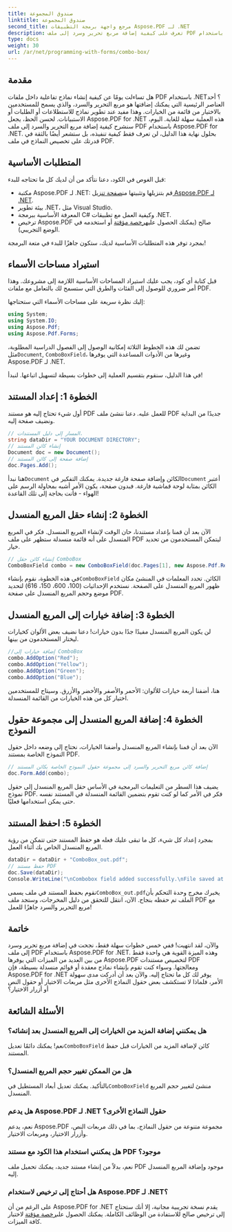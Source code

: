 ```yaml
---
title: صندوق المجموعة
linktitle: صندوق المجموعة
second_title: مرجع واجهة برمجة التطبيقات Aspose.PDF لـ .NET
description: تعرف على كيفية إضافة مربع تحرير وسرد إلى ملف PDF باستخدام Aspose.PDF for .NET. اتبع دليلنا خطوة بخطوة لإنشاء نماذج PDF تفاعلية بسهولة.
type: docs
weight: 30
url: /ar/net/programming-with-forms/combo-box/
---
```

## مقدمة

هل تساءلت يومًا عن كيفية إنشاء نماذج تفاعلية داخل ملفات PDF باستخدام .NET؟ أحد العناصر الرئيسية التي يمكنك إضافتها هو مربع التحرير والسرد، والذي يسمح للمستخدمين بالاختيار من قائمة من الخيارات. وهذا مفيد عند تطوير نماذج للاستطلاعات أو الطلبات أو الاستبيانات. لحسن الحظ، يجعل Aspose.PDF for .NET هذه العملية سهلة للغاية. اليوم، سنشرح كيفية إضافة مربع التحرير والسرد إلى ملف PDF باستخدام Aspose.PDF for .NET. بحلول نهاية هذا الدليل، لن تعرف فقط كيفية تنفيذه، بل ستشعر أيضًا بالثقة في قدرتك على تخصيص النماذج في ملف PDF.

## المتطلبات الأساسية

قبل الغوص في الكود، دعنا نتأكد من أن لديك كل ما تحتاجه للبدء:

- مكتبة Aspose.PDF لـ .NET: قم بتنزيلها وتثبيتها من[صفحة تنزيل Aspose.PDF لـ .NET](https://releases.aspose.com/pdf/net/).
- بيئة تطوير .NET، مثل Visual Studio.
- المعرفة الأساسية ببرمجة C# وكيفية العمل مع تطبيقات .NET.
-  ترخيص Aspose.PDF صالح (يمكنك الحصول عليه[رخصة مؤقتة](https://purchase.aspose.com/temporary-license/) أو استخدمه في الوضع التجريبي).

بمجرد توفر هذه المتطلبات الأساسية لديك، ستكون جاهزًا للبدء في متعة البرمجة!

## استيراد مساحات الأسماء

قبل كتابة أي كود، يجب عليك استيراد المساحات الأساسية اللازمة إلى مشروعك. وهذا أمر ضروري للوصول إلى الفئات والطرق التي ستسمح لك بالتعامل مع ملفات PDF.

إليك نظرة سريعة على مساحات الأسماء التي ستحتاجها:

```csharp
using System;
using System.IO;
using Aspose.Pdf;
using Aspose.Pdf.Forms;
```

 تضمن لك هذه الخطوط الثلاثة إمكانية الوصول إلى الفصول الدراسية المطلوبة، مثل`Document`, `ComboBoxField`، وغيرها من الأدوات المساعدة التي يوفرها Aspose.PDF لـ .NET.

في هذا الدليل، سنقوم بتقسيم العملية إلى خطوات بسيطة لتسهيل اتباعها. لنبدأ!

## الخطوة 1: إعداد المستند

أول شيء تحتاج إليه هو مستند PDF للعمل عليه. دعنا ننشئ ملف PDF جديدًا من البداية ونضيف صفحة إليه.

```csharp
// المسار إلى دليل المستندات.
string dataDir = "YOUR DOCUMENT DIRECTORY";
// إنشاء كائن المستند
Document doc = new Document();
// إضافة صفحة إلى كائن المستند
doc.Pages.Add();
```

 هنا نبدأ`Document` الكائن وإضافة صفحة فارغة جديدة. يمكنك التفكير في`Document` أعتبر الكائن بمثابة لوحة قماشية فارغة. فبدون صفحة، يكون الأمر أشبه بمحاولة الرسم على الهواء - فأنت بحاجة إلى تلك القاعدة!

## الخطوة 2: إنشاء حقل المربع المنسدل

الآن بعد أن قمنا بإعداد مستندنا، حان الوقت لإنشاء المربع المنسدل. فكر في المربع المنسدل على أنه قائمة منسدلة ستظهر على ملف PDF ليتمكن المستخدمون من تحديد خيار.

```csharp
// إنشاء كائن حقل ComboBox
ComboBoxField combo = new ComboBoxField(doc.Pages[1], new Aspose.Pdf.Rectangle(100, 600, 150, 616));
```

 في هذه الخطوة، نقوم بإنشاء`ComboBoxField` الكائن. تحدد المعلمات في المنشئ مكان ظهور المربع المنسدل على الصفحة. نستخدم الإحداثيات (100، 600، 150، 616) لتحديد موضع وحجم المربع المنسدل على صفحة PDF.

## الخطوة 3: إضافة خيارات إلى المربع المنسدل

لن يكون المربع المنسدل مفيدًا جدًا بدون خيارات! دعنا نضيف بعض الألوان كخيارات ليختار المستخدمون من بينها.

```csharp
//إضافة خيارات إلى ComboBox
combo.AddOption("Red");
combo.AddOption("Yellow");
combo.AddOption("Green");
combo.AddOption("Blue");
```

هنا، أضفنا أربعة خيارات للألوان: الأحمر والأصفر والأخضر والأزرق. وسيتاح للمستخدمين اختيار كل من هذه الخيارات من القائمة المنسدلة.

## الخطوة 4: إضافة المربع المنسدل إلى مجموعة حقول النموذج

الآن بعد أن قمنا بإنشاء المربع المنسدل وأضفنا الخيارات، نحتاج إلى وضعه داخل حقول النموذج الخاصة بمستند PDF.

```csharp
// إضافة كائن مربع التحرير والسرد إلى مجموعة حقول النموذج الخاصة بكائن المستند
doc.Form.Add(combo);
```

يضيف هذا السطر من التعليمات البرمجية في الأساس حقل المربع المنسدل إلى حقول نموذج PDF. فكر في الأمر كما لو كنت تقوم بتضمين القائمة المنسدلة في المستند نفسه حتى يمكن استخدامها فعليًا.

## الخطوة 5: احفظ المستند

بمجرد إعداد كل شيء، كل ما تبقى عليك فعله هو حفظ المستند حتى تتمكن من رؤية المربع المنسدل الخاص بك أثناء العمل.

```csharp
dataDir = dataDir + "ComboBox_out.pdf";
// حفظ مستند PDF
doc.Save(dataDir);
Console.WriteLine("\nCombobox field added successfully.\nFile saved at " + dataDir);
```

 نقوم بحفظ المستند في ملف يسمى`ComboBox_out.pdf`يخبرك مخرج وحدة التحكم بأن الملف تم حفظه بنجاح. الآن، انتقل للتحقق من دليل المخرجات، وستجد ملف PDF مع مربع التحرير والسرد جاهزًا للعمل!

## خاتمة

والآن، لقد انتهيت! ففي خمس خطوات سهلة فقط، نجحت في إضافة مربع تحرير وسرد إلى ملف PDF باستخدام Aspose.PDF for .NET. وهذه الميزة القوية هي واحدة فقط من بين العديد من الميزات التي يوفرها Aspose.PDF لتخصيص مستندات PDF ومعالجتها. وسواء كنت تقوم بإنشاء نماذج معقدة أو قوائم منسدلة بسيطة، فإن Aspose.PDF for .NET يوفر لك كل ما تحتاج إليه. والآن بعد أن أدركت مدى سهولة الأمر، فلماذا لا تستكشف بعض حقول النماذج الأخرى مثل مربعات الاختيار أو حقول النص أو أزرار الاختيار؟

## الأسئلة الشائعة

### هل يمكنني إضافة المزيد من الخيارات إلى المربع المنسدل بعد إنشائه؟
 نعم! يمكنك دائمًا تعديل`ComboBoxField` كائن لإضافة المزيد من الخيارات قبل حفظ المستند.

### هل من الممكن تغيير حجم المربع المنسدل؟
 بالتأكيد. يمكنك تعديل أبعاد المستطيل في`ComboBoxField` منشئ لتغيير حجم المربع المنسدل.

### هل يدعم Aspose.PDF لـ .NET حقول النماذج الأخرى؟
نعم، يدعم Aspose.PDF مجموعة متنوعة من حقول النماذج، بما في ذلك مربعات النص، وأزرار الاختيار، ومربعات الاختيار.

### هل يمكنني استخدام هذا الكود مع مستند PDF موجود؟
نعم، بدلاً من إنشاء مستند جديد، يمكنك تحميل ملف PDF موجود وإضافة المربع المنسدل إليه.

### هل أحتاج إلى ترخيص لاستخدام Aspose.PDF لـ .NET؟
 على الرغم من أن Aspose.PDF for .NET يقدم نسخة تجريبية مجانية، إلا أنك ستحتاج إلى ترخيص صالح للاستفادة من الوظائف الكاملة. يمكنك الحصول على[رخصة مؤقتة](https://purchase.aspose.com/temporary-license/) لاختبار كافة الميزات.